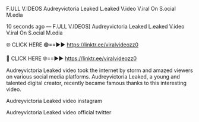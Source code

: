 F.ULL V.IDEOS Audreyvictoria Leaked L.eaked V.ideo V.iral On S.ocial M.edia

10 seconds ago — F.ULL V.IDEOS] Audreyvictoria Leaked L.eaked V.ideo V.iral On S.ocial M.edia

🌐 CLICK HERE 🟢==►► https://linktr.ee/viralvideozz0

🔴 CLICK HERE 🌐==►► https://linktr.ee/viralvideozz0

Audreyvictoria Leaked video took the internet by storm and amazed viewers on various social media platforms. Audreyvictoria Leaked, a young and talented digital creator, recently became famous thanks to this interesting video.

Audreyvictoria Leaked video instagram

Audreyvictoria Leaked video official twitter